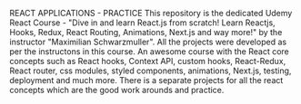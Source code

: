   REACT APPLICATIONS - PRACTICE
This repository is the dedicated Udemy React Course - "Dive in and learn React.js from scratch! Learn Reactjs, Hooks, Redux, React Routing, Animations, Next.js and way more!" by the instructor "Maximilian Schwarzmuller". All the projects were developed as per the instructons in this course. 
An awesome course with the React core concepts such as 
    React hooks, 
    Context API, 
    custom hooks, 
    React-Redux, 
    React router, 
    css modules, 
    styled components, 
    animations, 
    Next.js, 
    testing, 
    deployment and much more. 
There is a separate projects for all the react concepts which are the good work arounds and practice.
